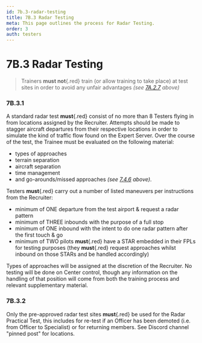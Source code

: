 ```yaml
---
id: 7b.3-radar-testing
title: 7B.3 Radar Testing
meta: This page outlines the process for Radar Testing.
order: 3
auth: testers
---
```


# 7B.3 Radar Testing



> Trainers **must not**{.red} train (or allow training to take place) at test sites in order to avoid any unfair advantages *(see [7A.2.7](/guide/atc-manual/7a.-trainers/7a.2-training-structure#7a.2.7) above)*



### 7B.3.1

A standard radar test **must**{.red} consist of no more than 8 Testers flying in from locations assigned by the Recruiter. Attempts should be made to stagger aircraft departures from their respective locations in order to simulate the kind of traffic flow found on the Expert Server. Over the course of the test, the Trainee must be evaluated on the following material: 



- types of approaches
- terrain separation
- aircraft separation
- time management
- and go-arounds/missed approaches *(see [7.4.6](/guide/atc-manual/7.-recruitment-and-training/7.4-radar-written-and-practical-tests#7.4.6) above)*. 



Testers **must**{.red} carry out a number of listed maneuvers per instructions from the Recruiter:



- minimum of ONE departure from the test airport & request a radar pattern
- minimum of THREE inbounds with the purpose of a full stop
- minimum of ONE inbound with the intent to do one radar pattern after the first touch & go
- minimum of TWO pilots **must**{.red} have a STAR embedded in their FPLs for testing purposes (they **must**{.red} request approaches whilst inbound on those STARs and be handled accordingly)



Types of approaches will be assigned at the discretion of the Recruiter. No testing will be done on Center control, though any information on the handling of that position will come from both the training process and relevant supplementary material. 



### 7B.3.2

Only the pre-approved radar test sites **must**{.red} be used for the Radar Practical Test, this includes for re-test if an Officer has been demoted (i.e. from Officer to Specialist) or for returning members. See Discord channel "pinned post" for locations.
